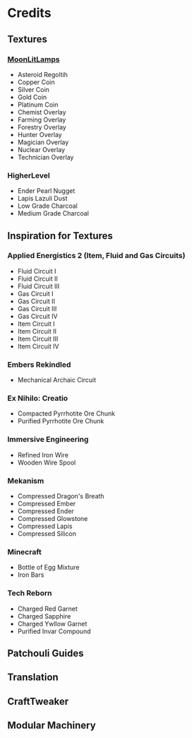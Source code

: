# Credits

## Textures

### [MoonLitLamps](https://twitter.com/MasalpRats?s=09)
- Asteroid Regoltih
- Copper Coin
- Silver Coin
- Gold Coin
- Platinum Coin
- Chemist Overlay
- Farming Overlay
- Forestry Overlay
- Hunter Overlay
- Magician Overlay
- Nuclear Overlay
- Technician Overlay
<!-- - Pile of Wood-->

### HigherLevel
- Ender Pearl Nugget
- Lapis Lazuli Dust
- Low Grade Charcoal
- Medium Grade Charcoal

## Inspiration for Textures

### Applied Energistics 2 (Item, Fluid and Gas Circuits)
- Fluid Circuit I
- Fluid Circuit II
- Fluid Circuit III
- Gas Circuit I
- Gas Circuit II
- Gas Circuit III
- Gas Circuit IV
- Item Circuit I
- Item Circuit II
- Item Circuit III
- Item Circuit IV

### Embers Rekindled
- Mechanical Archaic Circuit

### Ex Nihilo: Creatio
- Compacted Pyrrhotite Ore Chunk
- Purified Pyrrhotite Ore Chunk

### Immersive Engineering
- Refined Iron Wire
- Wooden Wire Spool

### Mekanism
- Compressed Dragon's Breath
- Compressed Ember
- Compressed Ender
- Compressed Glowstone
- Compressed Lapis
- Compressed Silicon

### Minecraft
- Bottle of Egg Mixture
- Iron Bars

### Tech Reborn
- Charged Red Garnet
- Charged Sapphire
- Charged Ywllow Garnet
- Purified Invar Compound

## Patchouli Guides

## Translation

## CraftTweaker

## Modular Machinery
